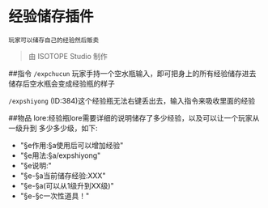 # 经验储存插件
	玩家可以储存自己的经验然后贩卖
	
> 由 ISOTOPE Studio 制作

##指令
`/expchucun` 玩家手持一个空水瓶输入，即可把身上的所有经验储存进去 储存后空水瓶会变成经验瓶的样子

`/expshiyong` (ID:384)这个经验瓶无法右键丢出去，输入指令来吸收里面的经验

##物品
	lore:经验瓶lore需要详细的说明储存了多少经验，以及可以让一个玩家从一级升到
	多少多少级，如下:
	
  - "§e作用:§a使用后可以增加经验"
  - "§e用法:§a/expshiyong"
  - "§e说明:"
  - "§e-§a当前储存经验:XXX"
  - "§e-§a(可以从1级升到XX级)"
  - "§e-§c一次性道具！"
